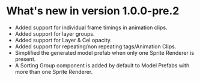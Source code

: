 # What's new in version 1.0.0-pre.2

- Added support for individual frame timings in animation clips.
- Added support for layer groups.
- Added support for Layer & Cel opacity.
- Added support for repeating/non repeating tags/Animation Clips.
- Simplified the generated model prefab when only one Sprite Renderer is present.
- A Sorting Group component is added by default to Model Prefabs with more than one Sprite Renderer.